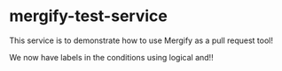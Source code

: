 # mergify-test-service

This service is to demonstrate how to use Mergify as a pull request tool!

We now have labels in the conditions using logical and!!

